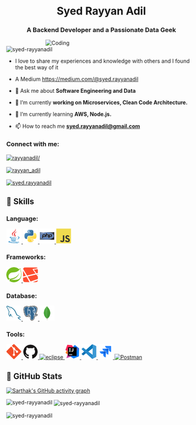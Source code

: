 <h1 align="center">Syed Rayyan Adil</h1>
<h3 align="center">A Backend Developer and a Passionate Data Geek</h3>
<img align="right" alt="Coding" width="400" src="https://cdn.dribbble.com/users/1162077/screenshots/3848914/programmer.gif">

<p align="left"> <img src="https://komarev.com/ghpvc/?username=syed-rayyanadil&label=Profile%20views&color=0e75b6&style=flat" alt="syed-rayyanadil" /> </p>

- I love to share my experiences and knowledge with others and I found the best way of it 
- A Medium https://medium.com/@syed.rayyanadil
- 💬 Ask me about **Software Engineering and Data**

- 🔭 I’m currently **working on Microservices, Clean Code Architecture.**
- 🌱 I’m currently learning **AWS, Node.js.**
- 📫 How to reach me **syed.rayyanadil@gmail.com**

<h3 align="left">Connect with me:</h3>

<p align="left">
<a href="https://www.linkedin.com/in/rayyanadil/" target="blank"><img align="center" src="https://raw.githubusercontent.com/rahuldkjain/github-profile-readme-generator/master/src/images/icons/Social/linked-in-alt.svg" alt="rayyanadil/" height="30" width="40" /></a>
  
<a href="https://www.instagram.com/rayyan_adil/" target="blank"><img align="center" src="https://raw.githubusercontent.com/rahuldkjain/github-profile-readme-generator/master/src/images/icons/Social/instagram.svg" alt="rayyan_adil" height="30" width="40" /></a>
  
<a href="https://medium.com/@syed.rayyanadil" target="blank"><img align="center" src="https://raw.githubusercontent.com/rahuldkjain/github-profile-readme-generator/master/src/images/icons/Social/medium.svg" alt="syed.rayyanadil" height="30" width="40" /></a>
</p>

## 💼 Skills

<h3 align="left">Language: </h3>
  	<a href="https://www.java.com" target="_blank" rel="noreferrer"> <img src="https://raw.githubusercontent.com/devicons/devicon/master/icons/java/java-original.svg" alt="java" width="40" height="40" /> </a>
    <!-- <a href="https://golang.org" target="_blank" rel="noreferrer"> <img src="https://raw.githubusercontent.com/devicons/devicon/master/icons/go/go-original.svg" alt="go" width="40" height="40" /> </a> -->
    <a href="https://www.python.org" target="_blank" rel="noreferrer"> <img src="https://raw.githubusercontent.com/devicons/devicon/master/icons/python/python-original.svg" alt="python" width="40" height="40" /> </a>
    <a href="https://www.php.net/" target="_blank" rel="noreferrer"> <img src="https://raw.githubusercontent.com/devicons/devicon/master/icons/php/php-original.svg" alt="php" width="40" height="40" /> </a>
    <a href="https://www.javascript.com/" target="_blank" rel="noreferrer"> <img src="https://raw.githubusercontent.com/devicons/devicon/master/icons/javascript/javascript-original.svg" alt="javascript" width="40" height="40" /> </a>


<h3 align="left">Frameworks: </h3>
    <a href="https://spring.io" target="_blank" rel="noreferrer"> <img src="https://raw.githubusercontent.com/devicons/devicon/master/icons/spring/spring-original.svg" alt="spring" width="40" height="40" /> </a>
    <a href="https://laravel.com" target="_blank" rel="noreferrer"> <img src="https://raw.githubusercontent.com/devicons/devicon/master/icons/laravel/laravel-plain.svg" alt="laravel" width="40" height="40" /> </a>

<h3 align="left">Database: </h3>
    <a href="https://www.mysql.com/" target="_blank" rel="noreferrer"> <img src="https://raw.githubusercontent.com/devicons/devicon/master/icons/mysql/mysql-original.svg" alt="mysql" width="40" height="40" /> </a>
    <a href="https://www.postgresql.org/" target="_blank" rel="noreferrer"> <img src="https://raw.githubusercontent.com/devicons/devicon/master/icons/postgresql/postgresql-original.svg" alt="postgresql" width="40" height="40" /> </a>
    <a href="https://www.mongodb.com/" target="_blank" rel="noreferrer"> <img src="https://raw.githubusercontent.com/devicons/devicon/master/icons/mongodb/mongodb-original.svg" alt="mongodb" width="40" height="40" /> </a>
    
<h3 align="left">Tools: </h3>
    <a href="https://git-scm.com/" target="_blank" rel="noreferrer"> <img src="https://raw.githubusercontent.com/devicons/devicon/master/icons/git/git-original.svg" alt="git" width="40" height="40" /> </a>
    <a href="https://github.com/" target="_blank" rel="noreferrer"> <img src="https://raw.githubusercontent.com/devicons/devicon/master/icons/github/github-original.svg" alt="github" width="40" height="40" /> </a>
    <a href="https://spring.io" target="_blank" rel="noreferrer"> <img src="https://api.iconify.design/logos-eclipse-icon.svg" alt="eclipse" width="40" height="40" /> </a>
    <a href="https://www.jetbrains.com/idea/" target="_blank" rel="noreferrer"> <img src="https://raw.githubusercontent.com/devicons/devicon/master/icons/intellij/intellij-original.svg" alt="intellij" width="40" height="40" /> </a>
    <a href="https://code.visualstudio.com/" target="_blank" rel="noreferrer"> <img src="https://raw.githubusercontent.com/devicons/devicon/master/icons/vscode/vscode-original.svg" alt="vscode" width="40" height="40" /> </a>
    <a href="https://jira.atlassian.com/" target="_blank" rel="noreferrer"> <img src="https://raw.githubusercontent.com/devicons/devicon/master/icons/jira/jira-original.svg" alt="jira" width="40" height="40" /> </a>
    <a href="https://www.postman.com/" target="_blank" rel="noreferrer"> <img src="https://github.com/flathub/com.getpostman.Postman/blob/master/logo-mark.svg" alt="Postman" width="40" height="40" /> </a>



## 📌 GitHub Stats

[![Sarthak's GitHub activity graph](https://activity-graph.herokuapp.com/graph?username=syed-rayyanadil&&theme=xcode)](https://github.com/syed-rayyanadil)

<p><img align="left" src="https://github-readme-stats.vercel.app/api/top-langs?username=syed-rayyanadil&show_icons=true&locale=en&layout=compact&theme=tokyonight" alt="syed-rayyanadil" /></p>

<p>&nbsp;<img align="center" src="https://github-readme-stats.vercel.app/api?username=syed-rayyanadil&show_icons=true&locale=en&theme=tokyonight" alt="syed-rayyanadil" /></p>

<p><img align="center" src="https://github-readme-streak-stats.herokuapp.com/?user=syed-rayyanadil&&theme=tokyonight" alt="syed-rayyanadil" /></p>

